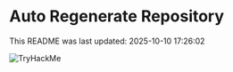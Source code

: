 # Auto Regenerate Repository

This README was last updated: 2025-10-10 17:26:02

 ![TryHackMe](https://tryhackme.com/badge/533634)